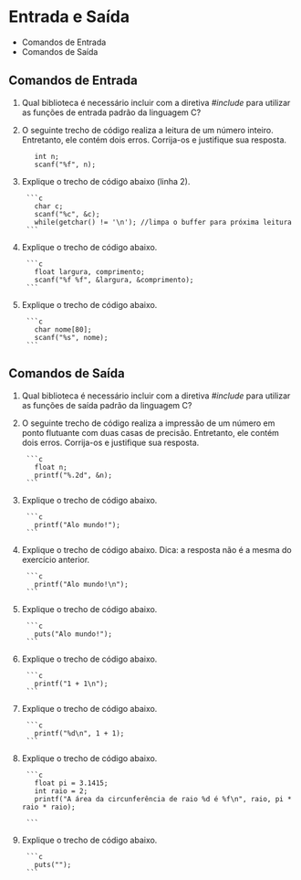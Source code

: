 # Entrada e Saída

* Comandos de Entrada
* Comandos de Saída


## Comandos de Entrada

1. Qual biblioteca é necessário incluir com a diretiva *#include* para utilizar as funções de entrada padrão
da linguagem C?


2. O seguinte trecho de código realiza a leitura de um número inteiro. Entretanto, ele contém dois erros.
Corrija-os e justifique sua resposta.

          int n;
          scanf("%f", n);

3. Explique o trecho de código abaixo (linha 2).

        ```c
          char c;
          scanf("%c", &c);
          while(getchar() != '\n'); //limpa o buffer para próxima leitura
        ```

4. Explique o trecho de código abaixo.

        ```c
          float largura, comprimento;
          scanf("%f %f", &largura, &comprimento);
        ```

5. Explique o trecho de código abaixo.

        ```c
          char nome[80];
          scanf("%s", nome);
        ```

## Comandos de Saída

1. Qual biblioteca é necessário incluir com a diretiva *#include* para utilizar as funções de saída padrão
da linguagem C?

2. O seguinte trecho de código realiza a impressão de um número em ponto flutuante com duas casas de precisão. Entretanto, ele contém dois erros.
Corrija-os e justifique sua resposta.

        ```c
          float n;
          printf("%.2d", &n);
        ```

3. Explique o trecho de código abaixo.

        ```c
          printf("Alo mundo!");
        ```

4. Explique o trecho de código abaixo. Dica: a resposta não é a mesma do exercício anterior.

        ```c
          printf("Alo mundo!\n");
        ```

5. Explique o trecho de código abaixo.

        ```c
          puts("Alo mundo!");
        ```

6. Explique o trecho de código abaixo.

        ```c
          printf("1 + 1\n");
        ```

7. Explique o trecho de código abaixo.

        ```c
          printf("%d\n", 1 + 1);
        ```

8. Explique o trecho de código abaixo.

        ```c
          float pi = 3.1415;
          int raio = 2;
          printf("A área da circunferência de raio %d é %f\n", raio, pi * raio * raio);

        ```

9. Explique o trecho de código abaixo.


        ```c
          puts("");
        ```





































